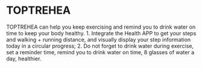 # TOPTREHEA
TOPTREHEA can help you keep exercising and remind you to drink water on time to keep your body healthy. 1. Integrate the Health APP to get your steps and walking + running distance, and visually display your step information today in a circular progress; 2. Do not forget to drink water during exercise, set a reminder time, remind you to drink water on time, 8 glasses of water a day, healthier.
